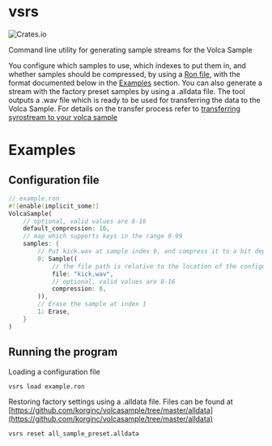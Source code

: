 vsrs
====

![Crates.io](https://img.shields.io/crates/v/vsrs)

Command line utility for generating sample streams for the Volca Sample

You configure which samples to use, which indexes to put them in,
and whether samples should be compressed, by using a [Ron file](https://github.com/ron-rs/ron),
with the format documented below in the [Examples](#configuration-file) section.
You can also generate a stream with the factory preset samples by using a .alldata file.
The tool outputs a .wav file which is ready to be used for transferring
the data to the Volca Sample. For details on the transfer process refer to
[transferring syrostream to your volca sample](https://github.com/korginc/volcasample#6-transferring-syrostream-to-your-volca-sample)

# Examples

## Configuration file

```rust
// example.ron
#![enable(implicit_some)]
VolcaSample(
    // optional, valid values are 8-16
    default_compression: 16,
    // map which supports keys in the range 0-99
    samples: {
        // Put kick.wav at sample index 0, and compress it to a bit depth of 8
        0: Sample((
            // the file path is relative to the location of the configuration file
            file: "kick.wav",
            // optional, valid values are 8-16
            compression: 8,
        )),
        // Erase the sample at index 1
        1: Erase,
    }
)
```

## Running the program

Loading a configuration file

```shell
vsrs load example.ron
```

Restoring factory settings using a .alldata file.
Files can be found at
[https://github.com/korginc/volcasample/tree/master/alldata](https://github.com/korginc/volcasample/tree/master/alldata)

```shell
vsrs reset all_sample_preset.alldata
```
